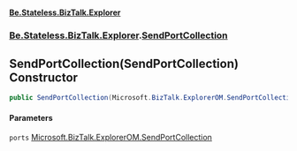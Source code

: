 #### [Be.Stateless.BizTalk.Explorer](README.md 'README')
### [Be.Stateless.BizTalk.Explorer](Be.Stateless.BizTalk.Explorer.md 'Be.Stateless.BizTalk.Explorer').[SendPortCollection](SendPortCollection.md 'Be.Stateless.BizTalk.Explorer.SendPortCollection')

## SendPortCollection(SendPortCollection) Constructor

```csharp
public SendPortCollection(Microsoft.BizTalk.ExplorerOM.SendPortCollection ports);
```
#### Parameters

<a name='Be.Stateless.BizTalk.Explorer.SendPortCollection.SendPortCollection(Microsoft.BizTalk.ExplorerOM.SendPortCollection).ports'></a>

`ports` [Microsoft.BizTalk.ExplorerOM.SendPortCollection](https://docs.microsoft.com/en-us/dotnet/api/Microsoft.BizTalk.ExplorerOM.SendPortCollection 'Microsoft.BizTalk.ExplorerOM.SendPortCollection')